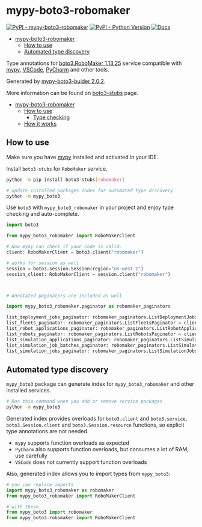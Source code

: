 # mypy-boto3-robomaker

[![PyPI - mypy-boto3-robomaker](https://img.shields.io/pypi/v/mypy-boto3-robomaker.svg?color=blue)](https://pypi.org/project/mypy-boto3-robomaker)
[![PyPI - Python Version](https://img.shields.io/pypi/pyversions/mypy-boto3-robomaker.svg?color=blue)](https://pypi.org/project/mypy-boto3-robomaker)
[![Docs](https://img.shields.io/readthedocs/mypy-boto3-builder.svg?color=blue)](https://mypy-boto3-builder.readthedocs.io/)

- [mypy-boto3-robomaker](#mypy-boto3-robomaker)
  - [How to use](#how-to-use)
  - [Automated type discovery](#automated-type-discovery)


Type annotations for
[boto3.RoboMaker 1.13.25](https://boto3.amazonaws.com/v1/documentation/api/1.13.25/reference/services/robomaker.html#RoboMaker) service
compatible with [mypy](https://github.com/python/mypy), [VSCode](https://code.visualstudio.com/),
[PyCharm](https://www.jetbrains.com/pycharm/) and other tools.

Generated by [mypy-boto3-buider 2.0.2](https://github.com/vemel/mypy_boto3_builder).

More information can be found on [boto3-stubs](https://pypi.org/project/boto3-stubs/) page.

- [mypy-boto3-robomaker](#mypy-boto3-robomaker)
  - [How to use](#how-to-use)
    - [Type checking](#type-checking)
  - [How it works](#how-it-works)

## How to use

Make sure you have [mypy](https://github.com/python/mypy) installed and activated in your IDE.

Install `boto3-stubs` for `RoboMaker` service.

```bash
python -m pip install boto3-stubs[robomaker]

# update installed packages index for automated type discovery
python -m mypy_boto3
```

Use `boto3` with `mypy_boto3_robomaker` in your project and enjoy type checking and auto-complete.

```python
import boto3

from mypy_boto3_robomaker import RoboMakerClient

# Now mypy can check if your code is valid.
client: RoboMakerClient = boto3.client("robomaker")

# works for session as well
session = boto3.session.Session(region="us-west-1")
session_client: RoboMakerClient = session.client("robomaker")



# Annotated paginators are included as well

import mypy_boto3_robomaker.paginator as robomaker_paginators

list_deployment_jobs_paginator: robomaker_paginators.ListDeploymentJobsPaginator = client.get_paginator("list_deployment_jobs")
list_fleets_paginator: robomaker_paginators.ListFleetsPaginator = client.get_paginator("list_fleets")
list_robot_applications_paginator: robomaker_paginators.ListRobotApplicationsPaginator = client.get_paginator("list_robot_applications")
list_robots_paginator: robomaker_paginators.ListRobotsPaginator = client.get_paginator("list_robots")
list_simulation_applications_paginator: robomaker_paginators.ListSimulationApplicationsPaginator = client.get_paginator("list_simulation_applications")
list_simulation_job_batches_paginator: robomaker_paginators.ListSimulationJobBatchesPaginator = client.get_paginator("list_simulation_job_batches")
list_simulation_jobs_paginator: robomaker_paginators.ListSimulationJobsPaginator = client.get_paginator("list_simulation_jobs")
```

## Automated type discovery

`mypy_boto3` package can generate index for `mypy_boto3_robomaker` and other installed services.

```bash
# Run this command when you add or remove service packages
python -m mypy_boto3
```

Generated index provides overloads for `boto3.client` and `boto3.service`,
`boto3.Session.client` and `boto3.Session.resource` functions,
so explicit type annotations are not needed.

- `mypy` supports function overloads as expected
- `PyCharm` also supports function overloads, but consumes a lot of RAM, use carefully
- `VSCode` does not currently support function overloads

Also, generated index allows you to import types from `mypy_boto3`:

```python
# you can replace imports
import mypy_boto3_robomaker as robomaker
from mypy_boto3_robomaker import RoboMakerClient

# with these
from mypy_boto3 import robomaker
from mypy_boto3.robomaker import RoboMakerClient
```